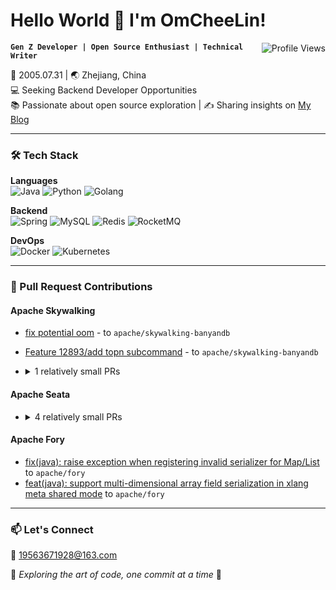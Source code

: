# Hello World 👋 I'm OmCheeLin!

<img align="right" src="https://komarev.com/ghpvc/?username=YourGitHubUsername&color=blueviolet" alt="Profile Views" />

**`Gen Z Developer | Open Source Enthusiast | Technical Writer`**

🎂 2005.07.31 | 🌏 Zhejiang, China  
💻 Seeking Backend Developer Opportunities  
📚 Passionate about open source exploration | ✍️ Sharing insights on [My Blog](https://blog.csdn.net/2401_82540083)

---

### 🛠️ Tech Stack

**Languages**  
![Java](https://img.shields.io/badge/-Java-007396?logo=java&logoColor=white)
![Python](https://img.shields.io/badge/-Python-3776AB?logo=python&logoColor=white)
![Golang](https://img.shields.io/badge/-Go-00ADD8?logo=go&logoColor=white)

**Backend**  
![Spring](https://img.shields.io/badge/-Spring-6DB33F?logo=spring&logoColor=white)
![MySQL](https://img.shields.io/badge/-MySQL-4479A1?logo=mysql&logoColor=white)
![Redis](https://img.shields.io/badge/-Redis-DC382D?logo=redis&logoColor=white)
![RocketMQ](https://img.shields.io/badge/-RocketMQ-D77310?logo=apacherocketmq&logoColor=white)


**DevOps**  
![Docker](https://img.shields.io/badge/-Docker-2496ED?logo=docker&logoColor=white)
![Kubernetes](https://img.shields.io/badge/-Kubernetes-326CE5?logo=kubernetes&logoColor=white)

---

### 🚀 Pull Request Contributions

#### Apache Skywalking
- [fix potential oom](https://github.com/apache/skywalking-banyandb/pull/674) - to `apache/skywalking-banyandb`
- [Feature 12893/add topn subcommand](https://github.com/apache/skywalking-banyandb/pull/656) - to `apache/skywalking-banyandb`
- <details>
  <summary>1 relatively small PRs</summary>

  - [bug/fix Panic when creating _top_n_result](https://github.com/apache/skywalking-banyandb/pull/664) - to `apache/skywalking-banyandb`

</details>
  
#### Apache Seata
- <details>
  <summary>4 relatively small PRs</summary>

  - [optimize: optimize license ignore](https://github.com/apache/incubator-seata/pull/7372) - to `apache/incubator-seata`
  - [test: add UT for TccAnnotationProcessor class](https://github.com/apache/incubator-seata/pull/7398) - to `apache/incubator-seata`
  - [optimize: binary packaging directory structure](https://github.com/apache/incubator-seata/pull/7388) - to `apache/incubator-seata`
  - [test: add UT for seata-spring-boot-starter module](https://github.com/apache/incubator-seata/pull/7422) - to `apache/incubator-seata`

</details>

#### Apache Fory
- [fix(java): raise exception when registering invalid serializer for Map/List](https://github.com/apache/fory/pull/2291) to `apache/fory`
- [feat(java): support multi-dimensional array field serialization in xlang meta shared mode](https://github.com/apache/fory/pull/2314) to `apache/fory`

---

### 📫 Let's Connect
📧 19563671928@163.com

🌟 _Exploring the art of code, one commit at a time_ 🌟
